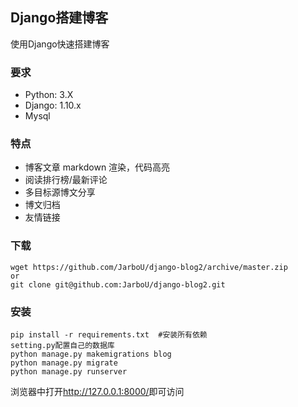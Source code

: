 ## Django搭建博客

使用Django快速搭建博客
### 要求
* Python: 3.X
* Django: 1.10.x
* Mysql


### 特点

* 博客文章 markdown 渲染，代码高亮
* 阅读排行榜/最新评论
* 多目标源博文分享
* 博文归档
* 友情链接

### 下载
```
wget https://github.com/JarboU/django-blog2/archive/master.zip
or
git clone git@github.com:JarboU/django-blog2.git
```

### 安装
```
pip install -r requirements.txt  #安装所有依赖
setting.py配置自己的数据库
python manage.py makemigrations blog
python manage.py migrate
python manage.py runserver
```

浏览器中打开<http://127.0.0.1:8000/>即可访问

